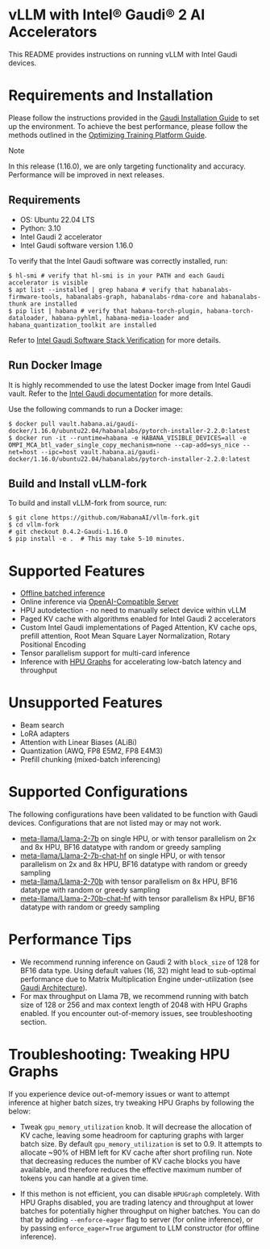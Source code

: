 # vLLM with Intel® Gaudi® 2 AI Accelerators

This README provides instructions on running vLLM with Intel Gaudi devices.

Requirements and Installation
==============================

Please follow the instructions provided in the [Gaudi Installation Guide](https://docs.habana.ai/en/latest/Installation_Guide/index.html) 
to set up the environment. To achieve the best performance, please follow the methods outlined in the
[Optimizing Training Platform Guide](https://docs.habana.ai/en/latest/PyTorch/Model_Optimization_PyTorch/Optimization_in_Training_Platform.html). 

> [!NOTE]
> In this release (1.16.0), we are only targeting functionality and
> accuracy. Performance will be improved in next releases.

Requirements
-------------

-   OS: Ubuntu 22.04 LTS
-   Python: 3.10
-   Intel Gaudi 2 accelerator 
-   Intel Gaudi software version 1.16.0

To verify that the Intel Gaudi software was correctly installed, run:

``` {.console}
$ hl-smi # verify that hl-smi is in your PATH and each Gaudi accelerator is visible
$ apt list --installed | grep habana # verify that habanalabs-firmware-tools, habanalabs-graph, habanalabs-rdma-core and habanalabs-thunk are installed
$ pip list | habana # verify that habana-torch-plugin, habana-torch-dataloader, habana-pyhlml, habana-media-loader and habana_quantization_toolkit are installed
```

Refer to [Intel Gaudi Software Stack Verification](https://docs.habana.ai/en/latest/Installation_Guide/SW_Verification.html#platform-upgrade) for more details.

Run Docker Image
------------------

It is highly recommended to use the latest Docker image from Intel
Gaudi vault. Refer to the [Intel Gaudi documentation](https://docs.habana.ai/en/latest/Installation_Guide/Bare_Metal_Fresh_OS.html#pull-prebuilt-containers) for more details.

Use the following commands to run a Docker image:

``` {.console}
$ docker pull vault.habana.ai/gaudi-docker/1.16.0/ubuntu22.04/habanalabs/pytorch-installer-2.2.0:latest
$ docker run -it --runtime=habana -e HABANA_VISIBLE_DEVICES=all -e OMPI_MCA_btl_vader_single_copy_mechanism=none --cap-add=sys_nice --net=host --ipc=host vault.habana.ai/gaudi-docker/1.16.0/ubuntu22.04/habanalabs/pytorch-installer-2.2.0:latest
 ```

Build and Install vLLM-fork
-----------------------------

To build and install vLLM-fork from source, run:

``` {.console}
$ git clone https://github.com/HabanaAI/vllm-fork.git
$ cd vllm-fork
# git checkout 0.4.2-Gaudi-1.16.0
$ pip install -e .  # This may take 5-10 minutes.
```

Supported Features
==================

-   [Offline batched inference](https://docs.vllm.ai/en/latest/getting_started/quickstart.html#offline-batched-inference)
-   Online inference via [OpenAI-Compatible Server](https://docs.vllm.ai/en/latest/getting_started/quickstart.html#openai-compatible-server)
-   HPU autodetection - no need to manually select device within vLLM
-   Paged KV cache with algorithms enabled for Intel Gaudi 2
    accelerators
-   Custom Intel Gaudi implementations of Paged Attention, KV cache ops,
    prefill attention, Root Mean Square Layer Normalization, Rotary
    Positional Encoding
-   Tensor parallelism support for multi-card inference
-   Inference with [HPU
    Graphs](https://docs.habana.ai/en/latest/PyTorch/Inference_on_PyTorch/Inference_Using_HPU_Graphs.html)
    for accelerating low-batch latency and throughput


Unsupported Features
====================

-   Beam search
-   LoRA adapters
-   Attention with Linear Biases (ALiBi)
-   Quantization (AWQ, FP8 E5M2, FP8 E4M3)
-   Prefill chunking (mixed-batch inferencing)


Supported Configurations
========================

The following configurations have been validated to be function with Gaudi devices. Configurations that are not listed may or may not work.

-   [meta-llama/Llama-2-7b](https://huggingface.co/meta-llama/Llama-2-7b)
    on single HPU, or with tensor parallelism on 2x and 8x HPU, BF16
    datatype with random or greedy sampling
-   [meta-llama/Llama-2-7b-chat-hf](https://huggingface.co/meta-llama/Llama-2-7b-chat-hf)
    on single HPU, or with tensor parallelism on 2x and 8x HPU, BF16
    datatype with random or greedy sampling
-   [meta-llama/Llama-2-70b](https://huggingface.co/meta-llama/Llama-2-70b)
    with tensor parallelism on 8x HPU, BF16 datatype with random
    or greedy sampling
-   [meta-llama/Llama-2-70b-chat-hf](https://huggingface.co/meta-llama/Llama-2-70b-chat-hf)
    with tensor parallelism 8x HPU, BF16 datatype with random
    or greedy sampling



Performance Tips
================

-   We recommend running inference on Gaudi 2 with
    `block_size` of 128 for BF16 data type. Using default
    values (16, 32) might lead to sub-optimal performance due to Matrix
    Multiplication Engine under-utilization (see [Gaudi
    Architecture](https://docs.habana.ai/en/latest/Gaudi_Overview/Gaudi_Architecture.html)).
-   For max throughput on Llama 7B, we recommend running with batch size
    of 128 or 256 and max context length of 2048 with HPU Graphs enabled.
    If you encounter out-of-memory issues, see troubleshooting section.

Troubleshooting: Tweaking HPU Graphs
====================================

If you experience device out-of-memory issues or want to attempt inference at higher batch sizes, try tweaking HPU Graphs by following the below: 

-  Tweak `gpu_memory_utilization` knob. It
   will decrease the allocation of KV cache, leaving some headroom for
   capturing graphs with larger batch size. By default `gpu_memory_utilization` is set to 0.9.
   It attempts to allocate \~90% of HBM left for KV cache after short
   profiling run. Note that decreasing reduces the number of KV
   cache blocks you have available, and therefore reduces the effective
   maximum number of tokens you can handle at a given time.

-  If this methon is not efficient, you can disable `HPUGraph` completely. With
   HPU Graphs disabled, you are trading latency and throughput at lower
   batches for potentially higher throughput on higher batches. You can do
   that by adding `--enforce-eager` flag to server (for
   online inference), or by passing `enforce_eager=True`
   argument to LLM constructor (for offline inference).
